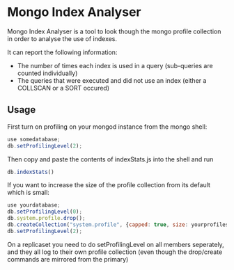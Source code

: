Mongo Index Analyser
====================

Mongo Index Analyser is a tool to look though the mongo profile 
collection in order to analyse the use of indexes.

It can report the following information:

 * The number of times each index is used in a query (sub-queries are counted individually)
 * The queries that were executed and did not use an index (either a COLLSCAN or a SORT occured)


Usage
-----

First turn on profiling on your mongod instance from the mongo shell:

```javascript
use somedatabase;
db.setProfilingLevel(2);
```

Then copy and paste the contents of indexStats.js into the shell and run
```javascript
db.indexStats()
```

If you want to increase the size of the profile collection from its default which is small:

```javascript
use yourdatabase;
db.setProfilingLevel(0);
db.system.profile.drop();
db.createCollection("system.profile", {capped: true, size: yourprofilesize})
db.setProfilingLevel(2);
```

On a replicaset you need to do setProfilingLevel on all members seperately, and they all log
to their own profile collection (even though the drop/create commands are mirrored from the primary)